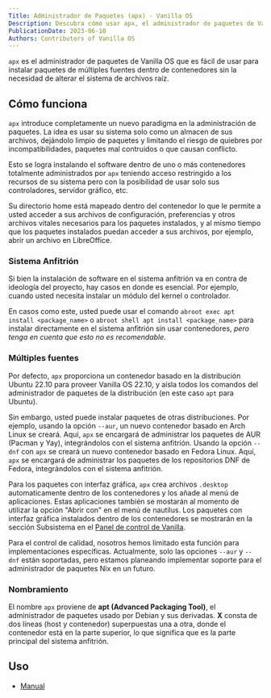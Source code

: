 ```yaml
---
Title: Administrador de Paquetes (apx) - Vanilla OS
Description: Descubra cómo usar apx, el administrador de paquetes de Vanilla OS.
PublicationDate: 2023-06-10
Authors: Contributors of Vanilla OS
---
```


`apx` es el administrador de paquetes de Vanilla OS que es fácil de usar para instalar paquetes de múltiples fuentes dentro de contenedores sin la necesidad de alterar el sistema de archivos raíz.

## Cómo funciona

`apx` introduce completamente un nuevo paradigma en la administración de paquetes. La idea es
usar su sistema solo como un almacen de sus archivos, dejándolo limpio de paquetes
y limitando el riesgo de quiebres por incompatibilidades, paquetes mal contruidos
o que causan conflicto.

Esto se logra instalando el software dentro de uno o más contenedores totalmente administrados por `apx` teniendo acceso restringido a los recursos de su sistema pero con la posibilidad de usar solo sus controladores, servidor gráfico, etc.

Su directorio home está mapeado dentro del contenedor lo que le permite a usted acceder
a sus archivos de configuración, preferencias y otros archivos vitales necesarios para
los paquetes instalados, y al mismo tiempo que los paquetes instalados puedan acceder
a sus archivos, por ejemplo, abrir un archivo en LibreOffice.

### Sistema Anfitrión

Si bien la instalación de software en el sistema anfitrión va en contra de ideología del proyecto, hay casos en donde es esencial. Por ejemplo, cuando usted necesita
instalar un módulo del kernel o controlador.

En casos como este, usted puede usar el comando `abroot exec apt install <package_name>` o `abroot shell apt install <package_name>` para instalar directamente en el sistema anfitrión sin usar contenedores, *pero tenga en cuenta
que esto no es recomendable*.

### Múltiples fuentes

Por defecto, `apx` proporciona un contenedor basado en la distribución Ubuntu 22.10
para proveer Vanilla OS 22.10, y aísla todos los comandos del administrador de
paquetes de la distribución (en este caso `apt` para Ubuntu).

Sin embargo, usted puede instalar paquetes de otras distribuciones. Por ejemplo, usando la opción `--aur`,
un nuevo contenedor basado en Arch Linux se creará. Aquí, `apx` se encargará de administrar los paquetes de AUR
(Pacman y Yay), integrándolos con el sistema anfitrión.
Usando la opción `--dnf` con `apx` se creará un nuevo contenedor basado en Fedora Linux. Aquí, `apx`
se encargará de administrar los paquetes de los repositorios DNF de Fedora, integrándolos con el sistema anfitrión.

Para los paquetes con interfaz gráfica, `apx` crea archivos `.desktop` automaticamente dentro de los contenedores y los añade al menú de aplicaciones. Estas aplicaciones también se mostarán al momento de utilizar la opción "Abrir con" en el menú de nautilus. Los paquetes con interfaz gráfica instalados dentro de los contenedores se mostrarán en la sección Subsistema en el [Panel de control de Vanilla](/docs/vanilla-control-center).

Para el control de calidad, nosotros hemos limitado esta función para implementaciones específicas. Actualmente, solo las opciones `--aur` y `--dnf` están soportadas,
pero estamos planeando implementar soporte para el administrador de paquetes Nix en un futuro.

### Nombramiento

El nombre `apx` proviene de **apt (Advanced Packaging Tool)**, el administrador de paquetes usado por Debian y sus derivadas. **X** consta de dos líneas (host y contenedor) superpuestas una a otra, donde el contenedor está en la parte superior,
lo que significa que es la parte principal del sistema anfitrión.

## Uso

- [Manual](/docs/apx/manpage)
